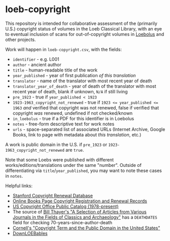 # loeb-copyright

This repository is intended for collaborative assessment of the (primarily U.S.) copyright status of volumes in the Loeb Classical Library, with an eye to eventual inclusion of scans for out-of-copyright volumes in [Loebolus](https://ryanfb.github.io/loebolus/) and other projects.

Work will happen in `loeb-copyright.csv`, with the fields:

* `identifier` - e.g. L001
* `author` - ancient author
* `title` - human-readable title of the work
* `year_published` - year of first publication *of this translation*
* `translator` - name of the translator with most recent year of death
* `translator_year_of_death` - year of death of the translator with most recent year of death, blank if unknown, `N/A` if still living
* `pre_1923` - true if `year_published < 1923`
* `1923-1963_copyright_not_renewed` - true if `1923 <= year_published <= 1963` *and* verified that copyright was not renewed, false if verified that copyright *was* renewed, undefined if not checked/known
* `in_loebolus` - true if a PDF for this identifier is in Loebolus
* `notes` - free-form descriptive text for work notes
* `urls` - space-separated list of associated URLs (Internet Archive, Google Books, link to page with metadata about *this translation*, etc.)

A work is public domain in the U.S. if `pre_1923` or `1923-1963_copyright_not_renewed` are `true`.

Note that some Loebs were published with different works/editions/translations under the same "number". Outside of differentiating via `title`/`year_published`, you may want to note these cases in `notes`.

Helpful links:

* [Stanford Copyright Renewal Database](https://exhibits.stanford.edu/copyrightrenewals)
* [Online Books Page Copyright Registration and Renewal Records](http://onlinebooks.library.upenn.edu/cce/)
* [US Copyright Office Public Catalog (1978-present)](http://cocatalog.loc.gov/cgi-bin/Pwebrecon.cgi?DB=local&PAGE=First)
* The source of [Bill Thayer's "A Selection of Articles from Various Journals in the Fields of Classics and Archaeology"](http://penelope.uchicago.edu/Thayer/E/Journals/Roman/home.html) has a `DEATHDATES` field for checking 70-years-since-author-death
* [Cornell's "Copyright Term and the Public Domain in the United States"](http://copyright.cornell.edu/resources/publicdomain.cfm)
* [DownLOEBables](http://www.edonnelly.com/loebs.html)
